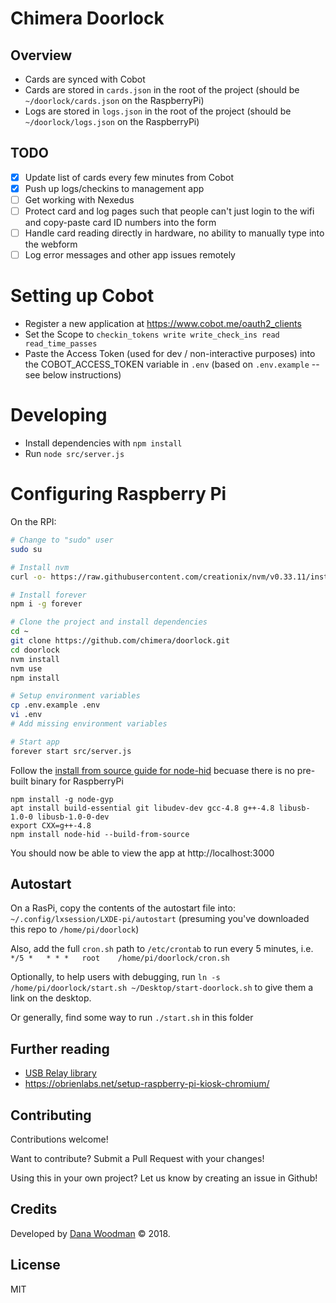 # Chimera Doorlock

## Overview

-   Cards are synced with Cobot
-   Cards are stored in `cards.json` in the root of the project (should be `~/doorlock/cards.json` on the RaspberryPi)
-   Logs are stored in `logs.json` in the root of the project (should be `~/doorlock/logs.json` on the RaspberryPi)

## TODO

-   [x] Update list of cards every few minutes from Cobot
-   [x] Push up logs/checkins to management app
-   [ ] Get working with Nexedus
-   [ ] Protect card and log pages such that people can't just login to the wifi and copy-paste card ID numbers into the form
-   [ ] Handle card reading directly in hardware, no ability to manually type into the webform
-   [ ] Log error messages and other app issues remotely

# Setting up Cobot

- Register a new application at https://www.cobot.me/oauth2_clients
- Set the Scope to `checkin_tokens write write_check_ins read read_time_passes`
- Paste the Access Token (used for dev / non-interactive purposes) into the COBOT_ACCESS_TOKEN variable in `.env` (based on `.env.example` -- see below instructions)

# Developing

- Install dependencies with `npm install`
- Run `node src/server.js`

# Configuring Raspberry Pi

On the RPI:

```bash
# Change to "sudo" user
sudo su

# Install nvm
curl -o- https://raw.githubusercontent.com/creationix/nvm/v0.33.11/install.sh | bash

# Install forever
npm i -g forever

# Clone the project and install dependencies
cd ~
git clone https://github.com/chimera/doorlock.git
cd doorlock
nvm install
nvm use
npm install

# Setup environment variables
cp .env.example .env
vi .env
# Add missing environment variables

# Start app
forever start src/server.js
```

Follow the [install from source guide for node-hid](https://github.com/node-hid/node-hid#compiling-from-source) becuase there is no pre-built binary for RaspberryPi

```
npm install -g node-gyp
apt install build-essential git libudev-dev gcc-4.8 g++-4.8 libusb-1.0-0 libusb-1.0-0-dev
export CXX=g++-4.8
npm install node-hid --build-from-source
```

You should now be able to view the app at http://localhost:3000

## Autostart

On a RasPi, copy the contents of the autostart file into: `~/.config/lxsession/LXDE-pi/autostart` (presuming you've downloaded this repo to `/home/pi/doorlock`)

Also, add the full `cron.sh` path to `/etc/crontab` to run every 5 minutes, i.e. `*/5 *   * * *   root    /home/pi/doorlock/cron.sh`

Optionally, to help users with debugging, run `ln -s /home/pi/doorlock/start.sh ~/Desktop/start-doorlock.sh` to give them a link on the desktop.

Or generally, find some way to run `./start.sh` in this folder

## Further reading

-   [USB Relay library](https://github.com/darrylb123/usbrelay)
-   https://obrienlabs.net/setup-raspberry-pi-kiosk-chromium/

## Contributing

Contributions welcome!

Want to contribute? Submit a Pull Request with your changes!

Using this in your own project? Let us know by creating an issue in Github!

## Credits

Developed by [Dana Woodman][dana] &copy; 2018.

## License

MIT

[cobot]: https://www.cobot.me/
[dana]: http://danawoodman.com
[jest]: https://facebook.github.io/jest
[latch]: https://www.amazon.com/gp/product/B00V45GWTI
[relay]: http://a.co/d/hbuockB
